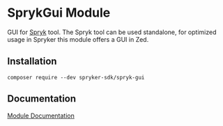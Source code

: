 # SprykGui Module

GUI for [Spryk](https://github.com/spryker-sdk/spryk/) tool. The Spryk tool can be used standalone, for optimized usage in Spryker this module offers a GUI in Zed.

## Installation

```
composer require --dev spryker-sdk/spryk-gui
```

## Documentation

[Module Documentation](https://academy.spryker.com/developing_with_spryker/module_guide/modules.html)
